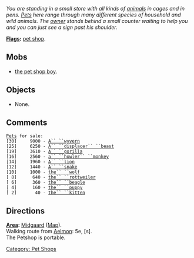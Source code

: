*You are standing in a small store with all kinds of
[animals](:Category:_Pets "wikilink") in cages and in pens.
[Pets](:Category:_Pets "wikilink") here range through many different
species of household and wild animals. The
[owner](Pet_Shop_Boy "wikilink") stands behind a small counter waiting
to help you and you can just see a sign past his shoulder.*

**[Flags](:Category:_Room_Types "wikilink"):** [pet
shop](:Category:_Pet_Shops "wikilink").  

## Mobs

-   [the pet shop boy](Pet_Shop_Boy "wikilink").

## Objects

-   None.

## Comments

[`Pets`](:Category:_Pets "wikilink")` for sale:`  
`[30]     9000 - `[`A`` ``wyvern`](Wyvern "wikilink")  
`[25]     6250 - `[`A`` ``displacer`` ``beast`](Displacer_Beast "wikilink")  
`[19]     3610 - `[`A`` ``gorilla`](Gorilla "wikilink")  
`[16]     2560 - `[`a`` ``howler`` ``monkey`](Howler_Monkey "wikilink")  
`[14]     1960 - `[`A`` ``lion`](Lion "wikilink")  
`[12]     1440 - `[`A`` ``snake`](Snake "wikilink")  
`[10]     1000 - `[`the`` ``wolf`](Wolf "wikilink")  
`[ 8]      640 - `[`the`` ``rottweiler`](Rottweiler "wikilink")  
`[ 6]      360 - `[`the`` ``beagle`](Beagle "wikilink")  
`[ 4]      160 - `[`the`` ``puppy`](Puppy "wikilink")  
`[ 2]       40 - `[`the`` ``kitten`](Kitten "wikilink")

## Directions

**[Area](:Category:_Areas "wikilink"):**
[Midgaard](:Category:_Midgaard "wikilink")
([Map](Midgaard_Map "wikilink")).  
Walking route from [Aelmon](Aelmon "wikilink"): 5e, \[s\].  
The Petshop is portable.  

[Category: Pet Shops](Category:_Pet_Shops "wikilink")
